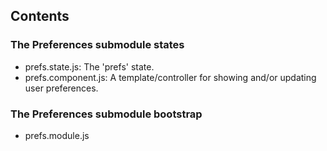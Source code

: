 ## Contents

### The Preferences submodule states
- prefs.state.js: The 'prefs' state.
- prefs.component.js: A template/controller for showing and/or updating user preferences.

### The Preferences submodule bootstrap
- prefs.module.js